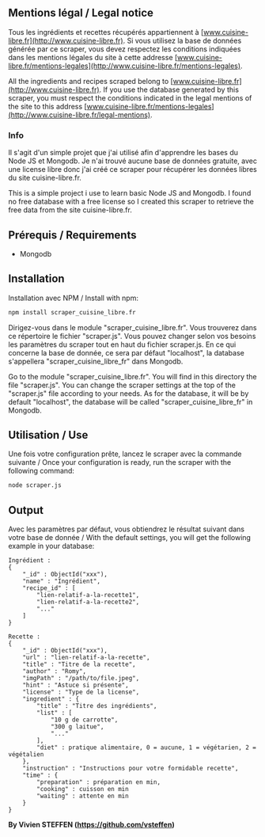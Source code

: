 ## Mentions légal / Legal notice
Tous les ingrédients et recettes récupérés appartiennent à [www.cuisine-libre.fr](http://www.cuisine-libre.fr). Si vous utilisez la base de données générée par ce scraper, vous devez respectez les conditions indiquées dans les mentions légales du site à cette addresse [www.cuisine-libre.fr/mentions-legales](http://www.cuisine-libre.fr/mentions-legales).

All the ingredients and recipes scraped belong to [www.cuisine-libre.fr](http://www.cuisine-libre.fr). If you use the database generated by this scraper, you must respect the conditions indicated in the legal mentions of the site to this address [www.cuisine-libre.fr/mentions-legales](http://www.cuisine-libre.fr/legal-mentions).

### Info
Il s'agit d'un simple projet que j'ai utilisé afin d'apprendre les bases du Node JS et Mongodb. Je n'ai trouvé aucune base de données gratuite, avec une license libre donc j'ai créé ce scraper pour récupérer les données libres du site cuisine-libre.fr.

This is a simple project i use to learn basic Node JS and Mongodb. I found no free database with a free license so I created this scraper to retrieve the free data from the site cuisine-libre.fr.

## Prérequis / Requirements
  - Mongodb

## Installation
Installation avec NPM / Install with npm:
```sh
npm install scraper_cuisine_libre.fr
```

Dirigez-vous dans le module "scraper_cuisine_libre.fr". Vous trouverez dans ce répertoire le fichier "scraper.js". Vous pouvez changer selon vos besoins les paramètres du scraper tout en haut du fichier scraper.js. En ce qui concerne la base de donnée, ce sera par défaut "localhost", la database s'appellera "scraper_cuisine_libre_fr" dans Mongodb.

Go to the module "scraper_cuisine_libre.fr". You will find in this directory the file "scraper.js". You can change the scraper settings at the top of the "scraper.js" file according to your needs. As for the database, it will be by default "localhost", the database will be called "scraper_cuisine_libre_fr" in Mongodb.

## Utilisation / Use
Une fois votre configuration prête, lancez le scraper avec la commande suivante / Once your configuration is ready, run the scraper with the following command:
```sh
node scraper.js
```

## Output
Avec les paramètres par défaut, vous obtiendrez le résultat suivant dans votre base de donnée / With the default settings, you will get the following example in your database:
```
Ingrédient :
{
    "_id" : ObjectId("xxx"),
    "name" : "Ingrédient",
    "recipe_id" : [
        "lien-relatif-a-la-recette1",
        "lien-relatif-a-la-recette2",
        "..."
    ]
}

Recette :
{
    "_id" : ObjectId("xxx"),
    "url" : "lien-relatif-a-la-recette",
    "title" : "Titre de la recette",
    "author" : "Romy",
    "imgPath" : "/path/to/file.jpeg",
    "hint" : "Astuce si présente",
    "license" : "Type de la license",
    "ingredient" : {
        "title" : "Titre des ingrédients",
        "list" : [
            "10 g de carrotte",
            "300 g laitue",
            "..."
        ],
        "diet" : pratique alimentaire, 0 = aucune, 1 = végétarien, 2 = végétalien
    },
    "instruction" : "Instructions pour votre formidable recette",
    "time" : {
        "preparation" : préparation en min,
        "cooking" : cuisson en min
        "waiting" : attente en min
    }
}
```

**By Vivien STEFFEN (https://github.com/vsteffen)**
